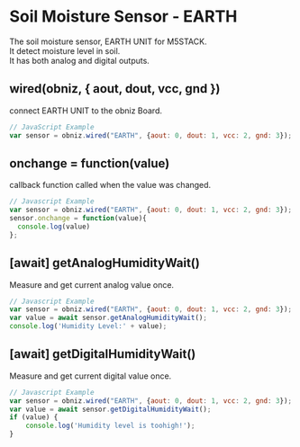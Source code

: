 # Soil Moisture Sensor - EARTH

The soil moisture sensor, EARTH UNIT for M5STACK.  
It detect moisture level in soil.  
It has both analog and digital outputs.


## wired(obniz, { aout, dout, vcc, gnd })
connect EARTH UNIT to the obniz Board.  

```javascript
// JavaScript Example
var sensor = obniz.wired("EARTH", {aout: 0, dout: 1, vcc: 2, gnd: 3});
```


## onchange = function(value)
callback function called when the value was changed.

```javascript
// Javascript Example
var sensor = obniz.wired("EARTH", {aout: 0, dout: 1, vcc: 2, gnd: 3});
sensor.onchange = function(value){
  console.log(value)
};
```


## [await] getAnalogHumidityWait()
Measure and get current analog value once.

```javascript
// Javascript Example
var sensor = obniz.wired("EARTH", {aout: 0, dout: 1, vcc: 2, gnd: 3});
var value = await sensor.getAnalogHumidityWait();
console.log('Humidity Level:' + value);
```


## [await] getDigitalHumidityWait()
Measure and get current digital value once.

```javascript
// Javascript Example
var sensor = obniz.wired("EARTH", {aout: 0, dout: 1, vcc: 2, gnd: 3});
var value = await sensor.getDigitalHumidityWait();
if (value) {
    console.log('Humidity level is toohigh!');
}
```